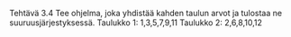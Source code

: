 Tehtävä 3.4
Tee ohjelma, joka yhdistää kahden taulun arvot ja tulostaa ne suuruusjärjestyksessä.
Taulukko 1: 1,3,5,7,9,11
Taulukko 2: 2,6,8,10,12